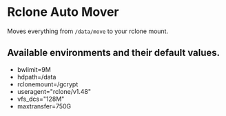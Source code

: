 # Rclone Auto Mover

Moves everything from `/data/move` to your rclone mount.


## Available environments and their default values. 
- bwlimit=9M
- hdpath=/data
- rclonemount=/gcrypt
- useragent="rclone/v1.48"
- vfs_dcs="128M"
- maxtransfer=750G
